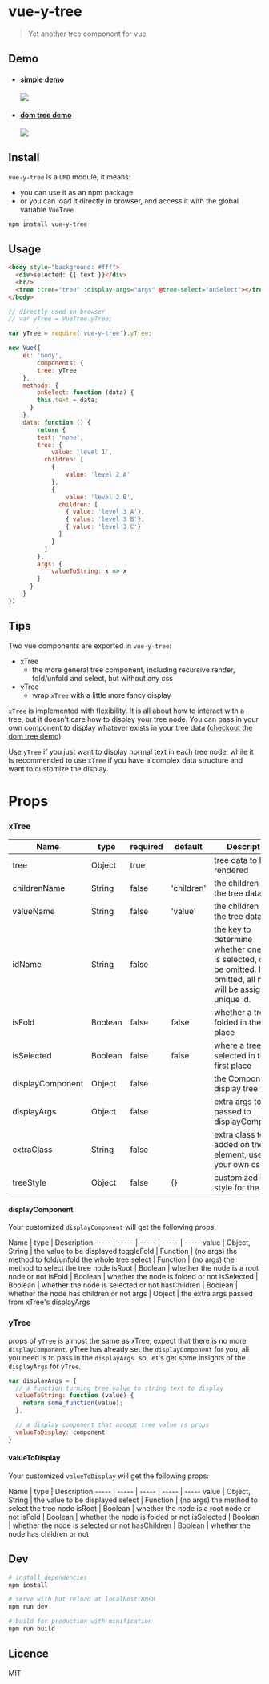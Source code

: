 # vue-y-tree

> Yet another tree component for vue

## Demo

- #### [simple demo](http://jsfiddle.net/kdepp/gdmzcf4t/)
  ![](https://cloud.githubusercontent.com/assets/461599/17044723/3c4fec00-4ff5-11e6-81ae-6fa65d5189b4.png)

- #### [dom tree demo](http://jsfiddle.net/kdepp/4upxrghc/)
  ![](https://cloud.githubusercontent.com/assets/461599/17045844/e037c1bc-4fff-11e6-83d0-503c05732841.png)

## Install

`vue-y-tree` is a `UMD` module, it means:
- you can use it as an npm package
- or you can load it directly in browser, and access it with the global variable `VueTree`

``` bash
npm install vue-y-tree

```

## Usage

``` html
<body style="background: #fff">
  <div>selected: {{ text }}</div>
  <hr/>
  <tree :tree="tree" :display-args="args" @tree-select="onSelect"></tree>
</body>

```

``` javascript
// directly used in browser
// var yTree = VueTree.yTree;

var yTree = require('vue-y-tree').yTree;

new Vue({
    el: 'body',
		components: {
    	tree: yTree
    },
    methods: {
    	onSelect: function (data) {
      	this.text = data;
      }
    },
    data: function () {
    	return {
      	text: 'none',
      	tree: {
        	value: 'level 1',
          children: [
          	{
            	value: 'level 2 A'
            },
            {
            	value: 'level 2 B',
              children: [
              	{ value: 'level 3 A'},
                { value: 'level 3 B'},
                { value: 'level 3 C'}
              ]
            }
          ]
        },
        args: {
        	valueToString: x => x
        }
      }
    }
})
```

## Tips

Two vue components are exported in `vue-y-tree`:

- xTree
  - the more general tree component, including recursive render, fold/unfold and select, but without any css
- yTree
  - wrap `xTree` with a little more fancy display

`xTree` is implemented with flexibility. It is all about how to interact with a tree, but it doesn't care how to display your tree node. You can pass in your own component to display whatever exists in your tree data ([checkout the dom tree demo](http://jsfiddle.net/kdepp/4upxrghc/)).

Use `yTree` if you just want to display normal text in each tree node, while it is recommended to use `xTree` if you have a complex data structure and want to customize the display.


# Props

### xTree

Name | type | required | default | Description
----- | ----- | ----- | ----- | -----
tree | Object | true |  | tree data to be rendered
childrenName | String | false | 'children' | the children key in the tree data
valueName | String | false | 'value' | the children key in the tree data
idName | String | false |   | the key to determine whether one node is selected, could be omitted. If omitted, all nodes will be assigned a unique id.
isFold | Boolean | false | false | whether a tree is folded in the first place
isSelected | Boolean | false | false | where a tree is selected in the first place
displayComponent | Object | false |   | the Component to display tree value
displayArgs | Object | false |   | extra args to be passed to displayComponent
extraClass | String | false |   | extra class to be added on the root element, use it for your own css
treeStyle | Object | false | {} | customized inline style for the tree


#### displayComponent

Your customized `displayComponent` will get the following props:

Name | type | Description
----- | ----- | ----- | ----- | -----
value | Object, String | the value to be displayed
toggleFold | Function | (no args) the method to fold/unfold the whole tree
select | Function | (no args) the method to select the tree node
isRoot | Boolean | whether the node is a root node or not
isFold | Boolean | whether the node is folded or not
isSelected | Boolean | whether the node is selected or not
hasChildren | Boolean | whether the node has children or not
args | Object | the extra args passed from xTree's displayArgs


### yTree

props of `yTree` is almost the same as xTree, expect that there is no more `displayComponent`. yTree has already set the `displayComponent` for you, all you need is to pass in the `displayArgs`. so, let's get some insights of the `displayArgs` for `yTree`.

``` javascript
var displayArgs = {
  // a function turning tree value to string text to display
  valueToString: function (value) {
    return some_function(value);
  },

  // a display component that accept tree value as props 
  valueToDisplay: component      
}
```

#### valueToDisplay

Your customized `valueToDisplay` will get the following props:

Name | type | Description
----- | ----- | ----- | ----- | -----
value | Object, String | the value to be displayed
select | Function | (no args) the method to select the tree node
isRoot | Boolean | whether the node is a root node or not
isFold | Boolean | whether the node is folded or not
isSelected | Boolean | whether the node is selected or not
hasChildren | Boolean | whether the node has children or not


## Dev

``` bash
# install dependencies
npm install

# serve with hot reload at localhost:8080
npm run dev

# build for production with minification
npm run build
```


## Licence

MIT

